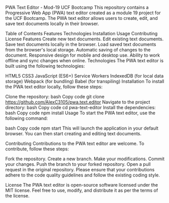 PWA Text Editor - Mod-19 UCF Bootcamp
This repository contains a Progressive Web App (PWA) text editor created as a module 19 project for the UCF Bootcamp. The PWA text editor allows users to create, edit, and save text documents locally in their browser.

Table of Contents
Features
Technologies
Installation
Usage
Contributing
License
Features
Create new text documents.
Edit existing text documents.
Save text documents locally in the browser.
Load saved text documents from the browser's local storage.
Automatic saving of changes to the document.
Responsive design for mobile and desktop use.
Ability to work offline and sync changes when online.
Technologies
The PWA text editor is built using the following technologies:

HTML5
CSS3
JavaScript (ES6+)
Service Workers
IndexedDB (for local data storage)
Webpack (for bundling)
Babel (for transpiling)
Installation
To install the PWA text editor locally, follow these steps:

Clone the repository:
bash
Copy code
git clone https://github.com/AlexC3105/pwa.text.editor
Navigate to the project directory:
bash
Copy code
cd pwa-text-editor
Install the dependencies:
bash
Copy code
npm install
Usage
To start the PWA text editor, use the following command:

bash
Copy code
npm start
This will launch the application in your default browser. You can then start creating and editing text documents.

Contributing
Contributions to the PWA text editor are welcome. To contribute, follow these steps:

Fork the repository.
Create a new branch.
Make your modifications.
Commit your changes.
Push the branch to your forked repository.
Open a pull request in the original repository.
Please ensure that your contributions adhere to the code quality guidelines and follow the existing coding style.

License
The PWA text editor is open-source software licensed under the MIT license. Feel free to use, modify, and distribute it as per the terms of the license.
